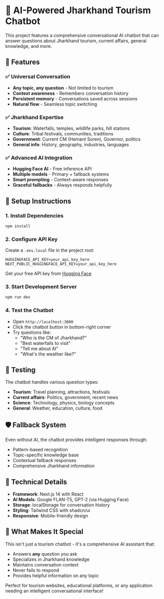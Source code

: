 # 🤖 AI-Powered Jharkhand Tourism Chatbot

This project features a comprehensive conversational AI chatbot that can answer questions about Jharkhand tourism, current affairs, general knowledge, and more.

## 🚀 Features

### ✅ Universal Conversation
- **Any topic, any question** - Not limited to tourism
- **Context awareness** - Remembers conversation history
- **Persistent memory** - Conversations saved across sessions
- **Natural flow** - Seamless topic switching

### ✅ Jharkhand Expertise
- **Tourism**: Waterfalls, temples, wildlife parks, hill stations
- **Culture**: Tribal festivals, communities, traditions
- **Government**: Current CM (Hemant Soren), Governor, politics
- **General info**: History, geography, industries, languages

### ✅ Advanced AI Integration
- **Hugging Face AI** - Free inference API
- **Multiple models** - Primary + fallback systems
- **Smart prompting** - Context-aware responses
- **Graceful fallbacks** - Always responds helpfully

## 🔧 Setup Instructions

### 1. Install Dependencies
```bash
npm install
```

### 2. Configure API Key
Create a `.env.local` file in the project root:
```env
HUGGINGFACE_API_KEY=your_api_key_here
NEXT_PUBLIC_HUGGINGFACE_API_KEY=your_api_key_here
```

Get your free API key from [Hugging Face](https://huggingface.co/settings/tokens)

### 3. Start Development Server
```bash
npm run dev
```

### 4. Test the Chatbot
- Open `http://localhost:3000`
- Click the chatbot button in bottom-right corner
- Try questions like:
  - "Who is the CM of Jharkhand?"
  - "Best waterfalls to visit"
  - "Tell me about AI"
  - "What's the weather like?"

## 🧪 Testing

The chatbot handles various question types:
- **Tourism**: Travel planning, attractions, festivals
- **Current affairs**: Politics, government, recent news
- **Science**: Technology, physics, biology concepts
- **General**: Weather, education, culture, food

## 🛡️ Fallback System

Even without AI, the chatbot provides intelligent responses through:
- Pattern-based recognition
- Topic-specific knowledge base
- Contextual fallback responses
- Comprehensive Jharkhand information

## 🎯 Technical Details

- **Framework**: Next.js 14 with React
- **AI Models**: Google FLAN-T5, GPT-2 (via Hugging Face)
- **Storage**: localStorage for conversation history
- **Styling**: Tailwind CSS with shadcn/ui
- **Responsive**: Mobile-friendly design

## 🎉 What Makes It Special

This isn't just a tourism chatbot - it's a comprehensive AI assistant that:
- Answers **any** question you ask
- Specializes in Jharkhand knowledge
- Maintains conversation context
- Never fails to respond
- Provides helpful information on any topic

Perfect for tourism websites, educational platforms, or any application needing an intelligent conversational interface!
